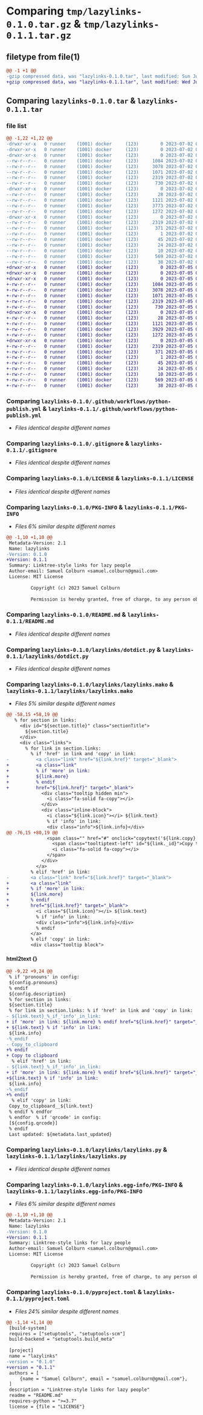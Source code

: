 # Comparing `tmp/lazylinks-0.1.0.tar.gz` & `tmp/lazylinks-0.1.1.tar.gz`

## filetype from file(1)

```diff
@@ -1 +1 @@
-gzip compressed data, was "lazylinks-0.1.0.tar", last modified: Sun Jul  2 02:26:52 2023, max compression
+gzip compressed data, was "lazylinks-0.1.1.tar", last modified: Wed Jul  5 01:57:29 2023, max compression
```

## Comparing `lazylinks-0.1.0.tar` & `lazylinks-0.1.1.tar`

### file list

```diff
@@ -1,22 +1,22 @@
-drwxr-xr-x   0 runner    (1001) docker     (123)        0 2023-07-02 02:26:52.468925 lazylinks-0.1.0/
-drwxr-xr-x   0 runner    (1001) docker     (123)        0 2023-07-02 02:26:52.468925 lazylinks-0.1.0/.github/
-drwxr-xr-x   0 runner    (1001) docker     (123)        0 2023-07-02 02:26:52.468925 lazylinks-0.1.0/.github/workflows/
--rw-r--r--   0 runner    (1001) docker     (123)     1084 2023-07-02 02:26:42.000000 lazylinks-0.1.0/.github/workflows/python-publish.yml
--rw-r--r--   0 runner    (1001) docker     (123)     3078 2023-07-02 02:26:42.000000 lazylinks-0.1.0/.gitignore
--rw-r--r--   0 runner    (1001) docker     (123)     1071 2023-07-02 02:26:42.000000 lazylinks-0.1.0/LICENSE
--rw-r--r--   0 runner    (1001) docker     (123)     2319 2023-07-02 02:26:52.468925 lazylinks-0.1.0/PKG-INFO
--rw-r--r--   0 runner    (1001) docker     (123)      730 2023-07-02 02:26:42.000000 lazylinks-0.1.0/README.md
-drwxr-xr-x   0 runner    (1001) docker     (123)        0 2023-07-02 02:26:52.468925 lazylinks-0.1.0/lazylinks/
--rw-r--r--   0 runner    (1001) docker     (123)       28 2023-07-02 02:26:42.000000 lazylinks-0.1.0/lazylinks/__init__.py
--rw-r--r--   0 runner    (1001) docker     (123)     1121 2023-07-02 02:26:42.000000 lazylinks-0.1.0/lazylinks/dotdict.py
--rw-r--r--   0 runner    (1001) docker     (123)     3773 2023-07-02 02:26:42.000000 lazylinks-0.1.0/lazylinks/lazylinks.mako
--rw-r--r--   0 runner    (1001) docker     (123)     1272 2023-07-02 02:26:42.000000 lazylinks-0.1.0/lazylinks/lazylinks.py
-drwxr-xr-x   0 runner    (1001) docker     (123)        0 2023-07-02 02:26:52.468925 lazylinks-0.1.0/lazylinks.egg-info/
--rw-r--r--   0 runner    (1001) docker     (123)     2319 2023-07-02 02:26:52.000000 lazylinks-0.1.0/lazylinks.egg-info/PKG-INFO
--rw-r--r--   0 runner    (1001) docker     (123)      371 2023-07-02 02:26:52.000000 lazylinks-0.1.0/lazylinks.egg-info/SOURCES.txt
--rw-r--r--   0 runner    (1001) docker     (123)        1 2023-07-02 02:26:52.000000 lazylinks-0.1.0/lazylinks.egg-info/dependency_links.txt
--rw-r--r--   0 runner    (1001) docker     (123)       45 2023-07-02 02:26:52.000000 lazylinks-0.1.0/lazylinks.egg-info/entry_points.txt
--rw-r--r--   0 runner    (1001) docker     (123)       24 2023-07-02 02:26:52.000000 lazylinks-0.1.0/lazylinks.egg-info/requires.txt
--rw-r--r--   0 runner    (1001) docker     (123)       10 2023-07-02 02:26:52.000000 lazylinks-0.1.0/lazylinks.egg-info/top_level.txt
--rw-r--r--   0 runner    (1001) docker     (123)      569 2023-07-02 02:26:42.000000 lazylinks-0.1.0/pyproject.toml
--rw-r--r--   0 runner    (1001) docker     (123)       38 2023-07-02 02:26:52.468925 lazylinks-0.1.0/setup.cfg
+drwxr-xr-x   0 runner    (1001) docker     (123)        0 2023-07-05 01:57:29.340338 lazylinks-0.1.1/
+drwxr-xr-x   0 runner    (1001) docker     (123)        0 2023-07-05 01:57:29.340338 lazylinks-0.1.1/.github/
+drwxr-xr-x   0 runner    (1001) docker     (123)        0 2023-07-05 01:57:29.340338 lazylinks-0.1.1/.github/workflows/
+-rw-r--r--   0 runner    (1001) docker     (123)     1084 2023-07-05 01:57:18.000000 lazylinks-0.1.1/.github/workflows/python-publish.yml
+-rw-r--r--   0 runner    (1001) docker     (123)     3078 2023-07-05 01:57:18.000000 lazylinks-0.1.1/.gitignore
+-rw-r--r--   0 runner    (1001) docker     (123)     1071 2023-07-05 01:57:18.000000 lazylinks-0.1.1/LICENSE
+-rw-r--r--   0 runner    (1001) docker     (123)     2319 2023-07-05 01:57:29.340338 lazylinks-0.1.1/PKG-INFO
+-rw-r--r--   0 runner    (1001) docker     (123)      730 2023-07-05 01:57:18.000000 lazylinks-0.1.1/README.md
+drwxr-xr-x   0 runner    (1001) docker     (123)        0 2023-07-05 01:57:29.340338 lazylinks-0.1.1/lazylinks/
+-rw-r--r--   0 runner    (1001) docker     (123)       28 2023-07-05 01:57:18.000000 lazylinks-0.1.1/lazylinks/__init__.py
+-rw-r--r--   0 runner    (1001) docker     (123)     1121 2023-07-05 01:57:18.000000 lazylinks-0.1.1/lazylinks/dotdict.py
+-rw-r--r--   0 runner    (1001) docker     (123)     3929 2023-07-05 01:57:18.000000 lazylinks-0.1.1/lazylinks/lazylinks.mako
+-rw-r--r--   0 runner    (1001) docker     (123)     1272 2023-07-05 01:57:18.000000 lazylinks-0.1.1/lazylinks/lazylinks.py
+drwxr-xr-x   0 runner    (1001) docker     (123)        0 2023-07-05 01:57:29.340338 lazylinks-0.1.1/lazylinks.egg-info/
+-rw-r--r--   0 runner    (1001) docker     (123)     2319 2023-07-05 01:57:29.000000 lazylinks-0.1.1/lazylinks.egg-info/PKG-INFO
+-rw-r--r--   0 runner    (1001) docker     (123)      371 2023-07-05 01:57:29.000000 lazylinks-0.1.1/lazylinks.egg-info/SOURCES.txt
+-rw-r--r--   0 runner    (1001) docker     (123)        1 2023-07-05 01:57:29.000000 lazylinks-0.1.1/lazylinks.egg-info/dependency_links.txt
+-rw-r--r--   0 runner    (1001) docker     (123)       45 2023-07-05 01:57:29.000000 lazylinks-0.1.1/lazylinks.egg-info/entry_points.txt
+-rw-r--r--   0 runner    (1001) docker     (123)       24 2023-07-05 01:57:29.000000 lazylinks-0.1.1/lazylinks.egg-info/requires.txt
+-rw-r--r--   0 runner    (1001) docker     (123)       10 2023-07-05 01:57:29.000000 lazylinks-0.1.1/lazylinks.egg-info/top_level.txt
+-rw-r--r--   0 runner    (1001) docker     (123)      569 2023-07-05 01:57:18.000000 lazylinks-0.1.1/pyproject.toml
+-rw-r--r--   0 runner    (1001) docker     (123)       38 2023-07-05 01:57:29.340338 lazylinks-0.1.1/setup.cfg
```

### Comparing `lazylinks-0.1.0/.github/workflows/python-publish.yml` & `lazylinks-0.1.1/.github/workflows/python-publish.yml`

 * *Files identical despite different names*

### Comparing `lazylinks-0.1.0/.gitignore` & `lazylinks-0.1.1/.gitignore`

 * *Files identical despite different names*

### Comparing `lazylinks-0.1.0/LICENSE` & `lazylinks-0.1.1/LICENSE`

 * *Files identical despite different names*

### Comparing `lazylinks-0.1.0/PKG-INFO` & `lazylinks-0.1.1/PKG-INFO`

 * *Files 6% similar despite different names*

```diff
@@ -1,10 +1,10 @@
 Metadata-Version: 2.1
 Name: lazylinks
-Version: 0.1.0
+Version: 0.1.1
 Summary: Linktree-style links for lazy people
 Author-email: Samuel Colburn <samuel.colburn@gmail.com>
 License: MIT License
         
         Copyright (c) 2023 Samuel Colburn
         
         Permission is hereby granted, free of charge, to any person obtaining a copy
```

### Comparing `lazylinks-0.1.0/README.md` & `lazylinks-0.1.1/README.md`

 * *Files identical despite different names*

### Comparing `lazylinks-0.1.0/lazylinks/dotdict.py` & `lazylinks-0.1.1/lazylinks/dotdict.py`

 * *Files identical despite different names*

### Comparing `lazylinks-0.1.0/lazylinks/lazylinks.mako` & `lazylinks-0.1.1/lazylinks/lazylinks.mako`

 * *Files 5% similar despite different names*

```diff
@@ -58,15 +58,19 @@
   % for section in links:
     <div id="${section.title}" class="sectionTitle">
       ${section.title}
     </div>
     <div class="links">
       % for link in section.links:
         % if 'href' in link and 'copy' in link:
-          <a class="link" href="${link.href}" target="_blank">
+          <a class="link"
+          % if 'more' in link:
+          ${link.more}
+          % endif
+          href="${link.href}" target="_blank">
             <div class="tooltip hidden min">
               <i class="fa-solid fa-copy"></i>
             </div>
             <div class="inline-block">
               <i class="${link.icon}"></i> ${link.text}
               % if 'info' in link:
               <div class="info">${link.info}</div>
@@ -76,15 +80,19 @@
               <span class="" href="#" onclick="copytext('${link.copy}','${link._id}')" onmouseout="outFunc('${link._id}')">
                 <span class="tooltiptext-left" id="${link._id}">Copy to clipboard</span>
                 <i class="fa-solid fa-copy"></i>
               </span>
             </div>
           </a>
         % elif 'href' in link:
-        <a class="link" href="${link.href}" target="_blank">
+        <a class="link"
+        % if 'more' in link:
+        ${link.more}
+        % endif
+        href="${link.href}" target="_blank">
           <i class="${link.icon}"></i> ${link.text}
           % if 'info' in link:
           <div class="info">${link.info}</div>
           % endif
         </a>
         % elif 'copy' in link:
         <div class="tooltip block">
```

#### html2text {}

```diff
@@ -9,22 +9,24 @@
 % if 'pronouns' in config:
 ${config.pronouns}
 % endif
 ${config.description}
 % for section in links:
 ${section.title}
 % for link in section.links: % if 'href' in link and 'copy' in link:
- ${link.text}_%_if_'info'_in_link:
+ if 'more' in link: ${link.more} % endif href="${link.href}" target="_blank">
+ ${link.text} % if 'info' in link:
 ${link.info}
-%_endif
- Copy_to_clipboard
+% endif
+ Copy to clipboard
  % elif 'href' in link:
- ${link.text}_%_if_'info'_in_link:
+ if 'more' in link: ${link.more} % endif href="${link.href}" target="_blank">
+${link.text} % if 'info' in link:
 ${link.info}
-%_endif
+% endif
  % elif 'copy' in link:
 Copy_to_clipboard__${link.text}
 % endif % endfor
 % endfor  % if 'qrcode' in config:
 [${config.qrcode}]
 % endif
 Last updated: ${metadata.last_updated}
```

### Comparing `lazylinks-0.1.0/lazylinks/lazylinks.py` & `lazylinks-0.1.1/lazylinks/lazylinks.py`

 * *Files identical despite different names*

### Comparing `lazylinks-0.1.0/lazylinks.egg-info/PKG-INFO` & `lazylinks-0.1.1/lazylinks.egg-info/PKG-INFO`

 * *Files 6% similar despite different names*

```diff
@@ -1,10 +1,10 @@
 Metadata-Version: 2.1
 Name: lazylinks
-Version: 0.1.0
+Version: 0.1.1
 Summary: Linktree-style links for lazy people
 Author-email: Samuel Colburn <samuel.colburn@gmail.com>
 License: MIT License
         
         Copyright (c) 2023 Samuel Colburn
         
         Permission is hereby granted, free of charge, to any person obtaining a copy
```

### Comparing `lazylinks-0.1.0/pyproject.toml` & `lazylinks-0.1.1/pyproject.toml`

 * *Files 24% similar despite different names*

```diff
@@ -1,14 +1,14 @@
 [build-system]
 requires = ["setuptools", "setuptools-scm"]
 build-backend = "setuptools.build_meta"
 
 [project]
 name = "lazylinks"
-version = "0.1.0"
+version = "0.1.1"
 authors = [
     {name = "Samuel Colburn", email = "samuel.colburn@gmail.com"},
 ]
 description = "Linktree-style links for lazy people"
 readme = "README.md"
 requires-python = ">=3.7"
 license = {file = "LICENSE"}
```

